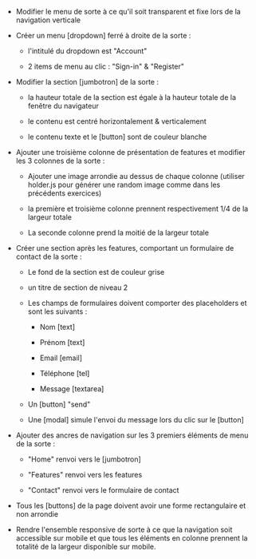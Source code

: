 * Modifier le menu de sorte à ce qu'il soit transparent et fixe lors de la navigation verticale

* Créer un menu [dropdown] ferré à droite de la sorte :

  * l'intitulé du dropdown est "Account"

  * 2 items de menu au clic : "Sign-in" & "Register"

* Modifier la section [jumbotron] de la sorte :

  * la hauteur totale de la section est égale à la hauteur totale de la fenêtre du navigateur

  * le contenu est centré horizontalement & verticalement

  * le contenu texte et le [button] sont de couleur blanche

* Ajouter une troisième colonne de présentation de features et modifier les 3 colonnes de la sorte :

  * Ajouter une image arrondie au dessus de chaque colonne (utiliser holder.js pour générer une random image comme dans les précédents exercices)

  * la première et troisième colonne prennent respectivement 1/4 de la largeur totale

  * La seconde colonne prend la moitié de la largeur totale

* Créer une section après les features, comportant un formulaire de contact de la sorte :

  * Le fond de la section est de couleur grise
  
  * un titre de section de niveau 2

  * Les champs de formulaires doivent comporter des placeholders et sont les suivants :

    * Nom [text]

    * Prénom [text]

    * Email [email]

    * Téléphone [tel]

    * Message [textarea]

  * Un [button] "send"

  * Une [modal] simule l'envoi du message lors du clic sur le [button]

* Ajouter des ancres de navigation sur les 3 premiers éléments de menu de la sorte :

  * "Home" renvoi vers le [jumbotron]
  
  * "Features" renvoi vers les features

  * "Contact" renvoi vers le formulaire de contact

* Tous les [buttons] de la page doivent avoir une forme rectangulaire et non arrondie

* Rendre l'ensemble responsive de sorte à ce que la navigation soit accessible sur mobile et que tous les éléments en colonne prennent la totalité de la largeur disponible sur mobile.
